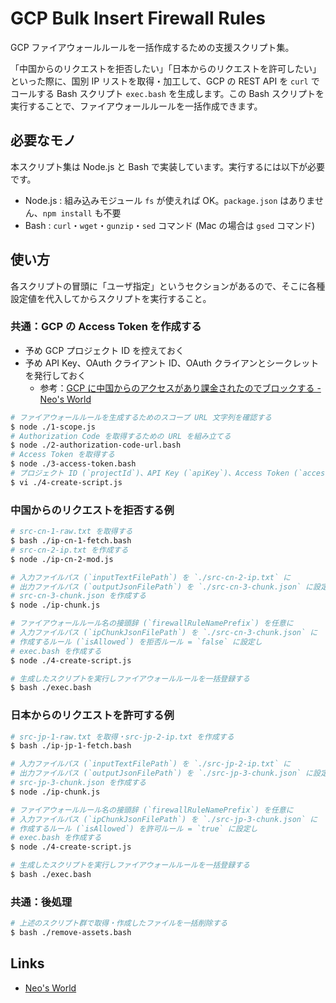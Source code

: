 # GCP Bulk Insert Firewall Rules

GCP ファイアウォールルールを一括作成するための支援スクリプト集。

「中国からのリクエストを拒否したい」「日本からのリクエストを許可したい」といった際に、国別 IP リストを取得・加工して、GCP の REST API を `curl` でコールする Bash スクリプト `exec.bash` を生成します。この Bash スクリプトを実行することで、ファイアウォールルールを一括作成できます。


## 必要なモノ

本スクリプト集は Node.js と Bash で実装しています。実行するには以下が必要です。

- Node.js : 組み込みモジュール `fs` が使えれば OK。`package.json` はありません、`npm install` も不要
- Bash : `curl`・`wget`・`gunzip`・`sed` コマンド (Mac の場合は `gsed` コマンド)


## 使い方

各スクリプトの冒頭に「ユーザ指定」というセクションがあるので、そこに各種設定値を代入してからスクリプトを実行すること。

### 共通：GCP の Access Token を作成する

- 予め GCP プロジェクト ID を控えておく
- 予め API Key、OAuth クライアント ID、OAuth クライアンとシークレットを発行しておく
    - 参考：[GCP に中国からのアクセスがあり課金されたのでブロックする - Neo's World](https://neos21.net/blog/2020/09/09-01.html)

```bash
# ファイアウォールルールを生成するためのスコープ URL 文字列を確認する
$ node ./1-scope.js
# Authorization Code を取得するための URL を組み立てる
$ node ./2-authorization-code-url.bash
# Access Token を取得する
$ node ./3-access-token.bash
# プロジェクト ID (`projectId`)、API Key (`apiKey`)、Access Token (`accessToken`) を設定しておく
$ vi ./4-create-script.js
```

### 中国からのリクエストを拒否する例

```bash
# src-cn-1-raw.txt を取得する
$ bash ./ip-cn-1-fetch.bash
# src-cn-2-ip.txt を作成する
$ node ./ip-cn-2-mod.js

# 入力ファイルパス (`inputTextFilePath`) を `./src-cn-2-ip.txt` に
# 出力ファイルパス (`outputJsonFilePath`) を `./src-cn-3-chunk.json` に設定し
# src-cn-3-chunk.json を作成する
$ node ./ip-chunk.js

# ファイアウォールルール名の接頭辞 (`firewallRuleNamePrefix`) を任意に
# 入力ファイルパス (`ipChunkJsonFilePath`) を `./src-cn-3-chunk.json` に
# 作成するルール (`isAllowed`) を拒否ルール = `false` に設定し
# exec.bash を作成する
$ node ./4-create-script.js

# 生成したスクリプトを実行しファイアウォールルールを一括登録する
$ bash ./exec.bash
```

### 日本からのリクエストを許可する例

```bash
# src-jp-1-raw.txt を取得・src-jp-2-ip.txt を作成する
$ bash ./ip-jp-1-fetch.bash

# 入力ファイルパス (`inputTextFilePath`) を `./src-jp-2-ip.txt` に
# 出力ファイルパス (`outputJsonFilePath`) を `./src-jp-3-chunk.json` に設定し
# src-jp-3-chunk.json を作成する
$ node ./ip-chunk.js

# ファイアウォールルール名の接頭辞 (`firewallRuleNamePrefix`) を任意に
# 入力ファイルパス (`ipChunkJsonFilePath`) を `./src-jp-3-chunk.json` に
# 作成するルール (`isAllowed`) を許可ルール = `true` に設定し
# exec.bash を作成する
$ node ./4-create-script.js

# 生成したスクリプトを実行しファイアウォールルールを一括登録する
$ bash ./exec.bash
```

### 共通：後処理

```bash
# 上述のスクリプト群で取得・作成したファイルを一括削除する
$ bash ./remove-assets.bash
```


## Links

- [Neo's World](https://neos21.net/)
